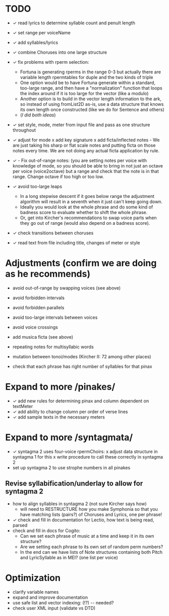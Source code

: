 # TODO

<!-- check mark is U+2713 -->

- ✓ read lyrics to determine syllable count and penult length
- ✓ set range per voiceName 
- ✓ add syllables/lyrics
- ✓ combine Choruses into one large structure
- ✓ fix problems with rperm selection:
    - Fortuna is generating rperms in the range 0-3 but actually there are
      variable length rpermtables for duple and the two kinds of triple
    - One option would be to have Fortuna generate within a standard,
      too-large range, and then have a "normalization" function that loops the
      index around if it is too large for the vector (like a modulo)
    - Another option is to build in the vector length information to the ark,
        so instead of using fromList2D as-is, use a data structure that knows
        its own length once constructed (like we do for Sentence and others)
    - (*I did both ideas*)

- ✓ set style, mode, meter from input file and pass as one structure throughout
- ✓ adjust for mode
    x add key signature
    x add ficta/inflected notes
        - We are just taking his sharp or flat scale notes and putting ficta
          on those notes every time. We are not doing any actual ficta
          application by rule. 
- ✓ - Fix out-of-range notes: (you are setting notes per voice with knowledge of
   mode, so you should be able to bring in not just an octave per voice
   (voice2octave) but a range and check that the note is in that range.
   Change octave if too high or too low.
- ✓ avoid too-large leaps
    - In a long stepwise descent if it goes below range the adjustment
      algorithm will result in a seventh when it just can't keep going down.
    - Ideally you would look at the whole phrase and do some kind of badness
      score to evaluate whether to shift the whole phrase.
    - Or, get into Kircher's recommendations to swap voice parts when they go
      out of range (would also depend on a badness score).

- ✓ check transitions between choruses

- ✓ read text from file including title, changes of meter or  style

# Adjustments (confirm we are doing as he recommends)

- avoid out-of-range by swapping voices (see above)
- avoid forbidden intervals 
- avoid forbidden parallels
- avoid too-large intervals between voices
- avoid voice crossings
- add musica ficta (see above)
- repeating notes for multisyllabic words
- mutation between tonoi/modes (Kircher II: 72 among other places)

- check that each phrase has right number of syllables for that pinax

# Expand to more /pinakes/
- ✓ add new rules for determining pinax and column dependent on textMeter
- ✓ add ability to change column per order of verse lines
- ✓ add sample texts in the necessary meters

# Expand to more /syntagmata/
- ✓ syntagma 2 uses four-voice rpermChoirs:
    x adjust data structure in syntagma 1 for this 
    x write procedure to call these correctly in syntagma 2
- set up syntagma 2 to use strophe numbers in all pinakes

## Revise syllabification/underlay to allow for syntagma 2

- how to align syllables in syntagma 2 (not sure Kircher says how)
    - will need to RESTRUCTURE how you make Symphonia so that you have
      matching lists (pairs?) of Choruses and Lyrics, one per phrase!
- ✓ check and fill in documentation for Lectio, how text is being read, parsed
- check and fill in docs for Cogito:
    - Can we set each phrase of music at a time and keep it in its own
      structure?
    - Are we setting each phrase to its own set of random perm numbers?
    - In the end can we have lists of Note structures containing both Pitch
      and LyricSyllable as in MEI? (one list per voice)

# Optimization

- clarify variable names
- expand and improve documentation
- use safe list and vector indexing: (!?) -- needed?
- check user XML input (validate vs DTD)




